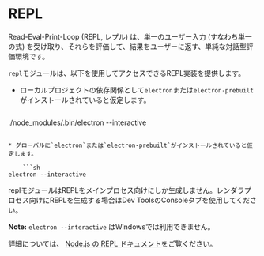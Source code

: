 # REPL

Read-Eval-Print-Loop (REPL, レプル) は、単一のユーザー入力 (すなわち単一の式) を受け取り、それらを評価して、結果をユーザーに返す、単純な対話型評価環境です。

`repl`モジュールは、以下を使用してアクセスできるREPL実装を提供します。

* ローカルプロジェクトの依存関係として`electron`または`electron-prebuilt`がインストールされていると仮定します。
    
    ```sh
./node_modules/.bin/electron --interactive
```

* グローバルに`electron`または`electron-prebuilt`がインストールされていると仮定します。
    
    ```sh
electron --interactive
```

replモジュールはREPLをメインプロセス向けにしか生成しません。レンダラプロセス向けにREPLを生成する場合はDev ToolsのConsoleタブを使用してください。

**Note:** `electron --interactive` はWindowsでは利用できません。

詳細については、 [Node.js の REPL ドキュメント](https://nodejs.org/dist/latest/docs/api/repl.html)をご覧ください。